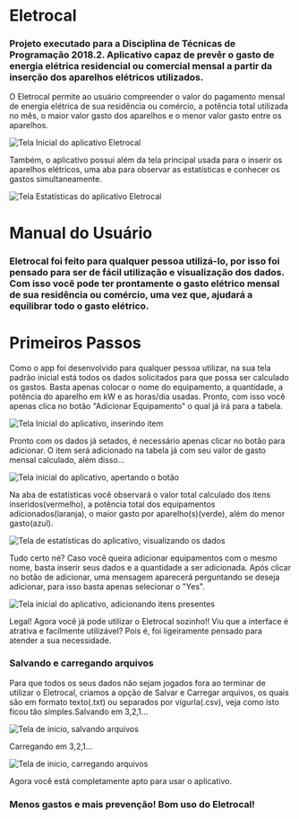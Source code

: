 # Eletrocal
### Projeto executado para a Disciplina de Técnicas de Programação 2018.2. Aplicativo capaz de prevêr o gasto de energia elétrica residencial ou comercial mensal a partir da inserção dos aparelhos elétricos utilizados.

O Eletrocal permite ao usuário compreender o valor do pagamento mensal de energia elétrica de sua residência ou comércio, a potência total utilizada no mês, o maior valor gasto dos aparelhos e o menor valor gasto entre os aparelhos.

![Tela Inicial do aplicativo Eletrocal](imgs/tela_inicio.png)

Também, o aplicativo possui além da tela principal usada para o inserir os aparelhos elétricos, uma aba para observar as estatísticas e conhecer os gastos simultaneamente.

![Tela Estatísticas do aplicativo Eletrocal](imgs/estatísticas.png)

# Manual do Usuário

### Eletrocal foi feito para qualquer pessoa utilizá-lo, por isso foi pensado para ser de fácil utilização e visualização dos dados. Com isso você pode ter prontamente o gasto elétrico mensal de sua residência ou comércio, uma vez que, ajudará a equilibrar todo o gasto elétrico.

# Primeiros Passos

Como o app foi desenvolvido para qualquer pessoa utilizar, na sua tela padrão inicial está todos os dados solicitados para que possa ser calculado os gastos. Basta apenas colocar o nome do equipamento, a quantidade, a potência do aparelho em kW e as horas/dia usadas. Pronto, com isso você apenas clica no botão "Adicionar Equipamento" o qual já irá para a tabela.

![Tela Inicial do aplicativo, inserindo item](imgs/antesdoclick.png)

Pronto com os dados já setados, é necessário apenas clicar no botão para adicionar. O item será adicionado na tabela já com seu valor de gasto mensal calculado, além disso...

![Tela inicial do aplicativo, apertando o botão](imgs/dpsdoclick.png)

Na aba de estatísticas você observará o valor total calculado dos itens inseridos(vermelho), a potência total dos equipamentos adicionados(laranja), o maior gasto por aparelho(s)(verde), além do menor gasto(azul).

![Tela de estatísticas do aplicativo, visualizando os dados](imgs/dadosestatistica.png)

Tudo certo né? Caso você queira adicionar equipamentos com o mesmo nome, basta inserir seus dados e a quantidade a ser adicionada. Após clicar no botão de adicionar, uma mensagem aparecerá perguntando se deseja adicionar, para isso basta apenas selecionar o "Yes".

![Tela inicial do aplicativo, adicionando itens presentes](imgs/itemjapresente.png)

Legal! Agora você já pode utilizar o Eletrocal sozinho!! Viu que a interface é atrativa e facilmente utilizável? Pois é, foi ligeiramente pensado para atender a sua necessidade.

### Salvando e carregando arquivos

Para que todos os seus dados não sejam jogados fora ao terminar de utilizar o Eletrocal, criamos a opção de Salvar e Carregar arquivos, os quais são em formato texto(.txt) ou separados por vígurla(.csv), veja como isto ficou tão simples.Salvando em 3,2,1...

![Tela de inicio, salvando arquivos](imgs/salvar.png)

Carregando em 3,2,1...

![Tela de inicio, carregando arquivos](imgs/carregar.png)

Agora você está completamente apto para usar o aplicativo.

### Menos gastos e mais prevenção! Bom uso do Eletrocal!





